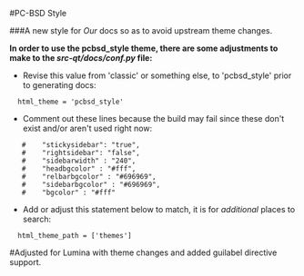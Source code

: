 #PC-BSD Style 

###A new style for _Our_ docs so as to avoid upstream theme changes.

**In order to use the pcbsd_style theme, there are some adjustments to make to the _src-qt/docs/conf.py_ file:**

* Revise this value from 'classic' or something else, to 'pcbsd_style' prior to generating docs:
```
  html_theme = 'pcbsd_style'
```
* Comment out these lines because the build may fail since these don't exist and/or aren't used right now:
```
   #    "stickysidebar": "true",
   #    "rightsidebar": "false",
   #    "sidebarwidth" : "240",
   #    "headbgcolor" : "#fff",
   #    "relbarbgcolor" : "#696969",
   #    "sidebarbgcolor" : "#696969",
   #    "bgcolor" : "#fff"
```
* Add or adjust this statement below to match, it is for _additional_ places to search:
```
  html_theme_path = ['themes']
```
#Adjusted for Lumina with theme changes and added guilabel directive support.
